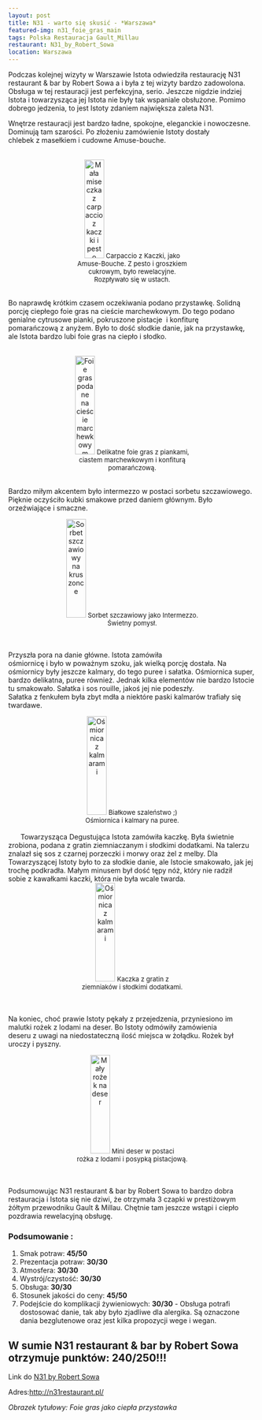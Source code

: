 ```yaml
---
layout: post
title: N31 - warto się skusić - *Warszawa*
featured-img: n31_foie_gras_main
tags: Polska Restauracja Gault_Millau
restaurant: N31_by_Robert_Sowa
location: Warszawa
---
```


Podczas kolejnej wizyty w Warszawie Istota odwiedziła restaurację N31 restaurant & bar by Robert Sowa a&nbsp;i&nbsp;była&nbsp;z&nbsp;tej wizyty bardzo zadowolona.
Obsługa&nbsp;w&nbsp;tej restauracji jest perfekcyjna, serio. Jeszcze nigdzie indziej Istota&nbsp;i&nbsp;towarzysząca jej Istota nie były tak wspaniale obsłużone. Pomimo dobrego jedzenia, to jest Istoty zdaniem największa zaleta N31.

Wnętrze restauracji jest bardzo ładne, spokojne, eleganckie&nbsp;i&nbsp;nowoczesne. Dominują tam szarości.
Po złożeniu zamówienie Istoty dostały chlebek&nbsp;z&nbsp;masełkiem&nbsp;i&nbsp;cudowne Amuse-bouche.
<br />&ensp;&ensp;&ensp;
<center><div style="width:45%">
 <img src="{{site.url}}/assets/img/posts/n31_carpaccio_kaczka.jpg" alt="Mała miseczka z carpaccio z kaczki i pesto" height="200px" width="40px" />
 <font size="2">
    Carpaccio z Kaczki, jako Amuse-Bouche. Z pesto i groszkiem cukrowym, było rewelacyjne. Rozpływało się w ustach.
 </font>
</div></center>
<br />

Bo naprawdę krótkim czasem oczekiwania podano przystawkę. Solidną porcję ciepłego
 foie gras na cieście marchewkowym. Do tego podano genialne cytrusowe pianki, pokruszone pistacje
 &nbsp;i&nbsp;konfiturę pomarańczową&nbsp;z&nbsp;anyżem. Było to dość słodkie danie, jak na przystawkę,
   ale Istota bardzo lubi foie gras na ciepło&nbsp;i&nbsp;słodko.
<br />&ensp;&ensp;&ensp;
<center><div style="width:55%">
 <img src="{{site.url}}/assets/img/posts/n31_foie_gras.jpg" alt="Foie gras podane na cieście marchewkowym" height="200px" width="40px" />
 <font size="2">
     Delikatne foie gras&nbsp;z&nbsp;piankami, ciastem marchewkowym&nbsp;i&nbsp;konfiturą pomarańczową.
 </font>
</div></center>
<br />

Bardzo miłym akcentem było intermezzo w postaci sorbetu szczawiowego. Pięknie oczyściło
 kubki smakowe przed daniem głównym. Było orzeźwiające&nbsp;i&nbsp;smaczne.

<center><div style="width:55%">
 <img src="{{site.url}}/assets/img/posts/n31_intermezzo.jpg" alt="Sorbet szczawiowy na kruszonce" height="200px" width="40px" />

 <font size="2">
Sorbet szczawiowy jako Intermezzo. Świetny pomysł.
 </font>
</div></center>
<br />&ensp;&ensp;&ensp;

Przyszła pora na danie główne. Istota zamówiła ośmiornicę&nbsp;i&nbsp;było&nbsp;w&nbsp;poważnym szoku,
 jak wielką porcję dostała. Na ośmiornicy były jeszcze kalmary, do tego puree&nbsp;i&nbsp;sałatka.
 Ośmiornica super, bardzo delikatna, puree również. Jednak kilka elementów
  nie bardzo Istocie tu smakowało. Sałatka&nbsp;i&nbsp;sos rouille, jakoś jej nie podeszły.
   Sałatka&nbsp;z&nbsp;fenkułem była zbyt mdła&nbsp;a&nbsp;niektóre paski kalmarów trafiały się twardawe.
<center><div style="width:55%">
 <img src="{{site.url}}/assets/img/posts/n31_osmiornica.jpg" alt="Ośmiornica z kalmarami" height="200px" width="40px" />

 <font size="2">
Białkowe szaleństwo ;) Ośmiornica&nbsp;i&nbsp;kalmary na puree.
 </font>
</div></center>
<br />&ensp;&ensp;&ensp;
Towarzysząca Degustująca Istota zamówiła kaczkę. Była świetnie zrobiona, podana&nbsp;z&nbsp;gratin ziemniaczanym&nbsp;i&nbsp;słodkimi dodatkami. Na talerzu znalazł się sos&nbsp;z&nbsp;czarnej porzeczki&nbsp;i&nbsp;morwy oraz żel z melby. Dla Towarzyszącej Istoty było to za słodkie danie, ale Istocie smakowało,
  jak jej trochę podkradła. Małym minusem był dość tępy nóż, który nie radził sobie&nbsp;z&nbsp;kawałkami kaczki,
   która nie była wcale twarda.

<center><div style="width:55%">
 <img src="{{site.url}}/assets/img/posts/n31_kaczka.jpg" alt="Ośmiornica z kalmarami" height="200px" width="40px" />

 <font size="2">
Kaczka z gratin z ziemniaków&nbsp;i&nbsp;słodkimi dodatkami.
 </font>
</div></center>
<br />&ensp;&ensp;&ensp;

Na koniec, choć prawie Istoty pękały&nbsp;z&nbsp;przejedzenia, przyniesiono im malutki rożek&nbsp;z&nbsp;lodami na deser.
Bo Istoty odmówiły zamówienia deseru&nbsp;z&nbsp;uwagi na niedostateczną ilość miejsca w żołądku.
 Rożek był uroczy&nbsp;i&nbsp;pyszny.

<center><div style="width:55%">
 <img src="{{site.url}}/assets/img/posts/n31_rozek.jpg" alt="Mały rożek na deser" height="200px" width="40px" />

 <font size="2">
Mini deser w postaci rożka&nbsp;z&nbsp;lodami&nbsp;i&nbsp;posypką pistacjową.
 </font>
</div></center>
<br />&ensp;&ensp;&ensp;

Podsumowując N31 restaurant & bar by Robert Sowa to bardzo dobra restauracja&nbsp;i&nbsp;Istota się nie dziwi,
że otrzymała&nbsp;3&nbsp;czapki&nbsp;w&nbsp;prestiżowym żółtym przewodniku Gault&nbsp;&&nbsp;Millau.
 Chętnie tam jeszcze wstąpi&nbsp;i&nbsp;ciepło pozdrawia rewelacyjną obsługę.

### Podsumowanie :
1. Smak potraw: **45/50**
2. Prezentacja potraw: **30/30**
3. Atmosfera: **30/30**
4. Wystrój/czystość: **30/30**
5. Obsługa: **30/30**
6. Stosunek jakości do ceny: **45/50**
7. Podejście do komplikacji żywieniowych: **30/30** - Obsługa potrafi dostosować danie,
tak aby było zjadliwe dla alergika. Są oznaczone dania bezglutenowe oraz jest kilka propozycji wege&nbsp;i&nbsp;wegan.

## W sumie N31 restaurant & bar by Robert Sowa otrzymuje punktów: **240/250!!!**
Link do [N31 by Robert Sowa]

Adres:http://n31restaurant.pl/

_Obrazek tytułowy: Foie gras jako ciepła przystawka_

[N31 by Robert Sowa]: http://n31restaurant.pl/




